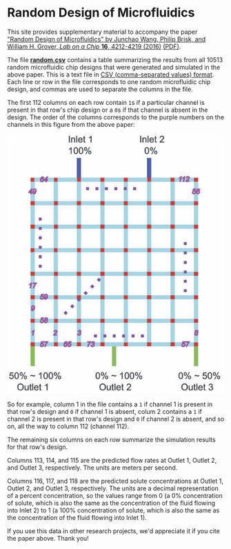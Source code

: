 # Random Design of Microfluidics

This site provides supplementary material to accompany the paper ["Random Design of Microfluidics" by Junchao Wang, Philip Brisk, and William H. Grover, *Lab on a Chip* **16**, 4212-4219 (2016)](https://pubs.rsc.org/en/content/articlelanding/2016/lc/c6lc00758a) [(PDF)](https://groverlab.org/assets/random-microfluidics.pdf).

The file [**random.csv**](random.csv) contains a table summarizing the results from all 10513 random microfluidic chip designs that were generated and simulated in the above paper.  This is a text file in [CSV (comma-separated values) format](https://en.wikipedia.org/wiki/Comma-separated_values).  Each line or row in the file corresponds to one random microfluidic chip design, and commas are used to separate the columns in the file.

The first 112 columns on each row contain `1`s if a particular channel is present in that row's chip design or a `0`s if that channel is absent in the design.  The order of the columns corresponds to the purple numbers on the channels in this figure from the above paper:

<img src="channel-numbers.png">

So for example, column 1 in the file contains a `1` if channel 1 is present in that row's design and `0` if channel 1 is absent, colum 2 contains a `1` if channel 2 is present in that row's design and `0` if channel 2 is absent, and so on, all the way to column 112 (channel 112).

The remaining six columns on each row summarize the simulation results for that row's design.

Columns 113, 114, and 115 are the predicted flow rates at Outlet 1, Outlet 2, and Outlet 3, respectively.  The units are meters per second.

Columns 116, 117, and 118 are the predicted solute concentrations at Outlet 1, Outlet 2, and Outlet 3, respectively.  The units are a decimal representation of a percent concentration, so the values range from 0 (a 0% concentration of solute, which is also the same as the concentration of the fluid flowing into Inlet 2) to 1 (a 100% concentration of solute, which is also the same as the concentration of the fluid flowing into Inlet 1).

If you use this data in other research projects, we'd appreciate it if you cite the paper above.  Thank you!